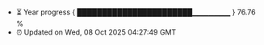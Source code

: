 - ⏳ Year progress { ███████████████████████▁▁▁▁▁▁▁ } 76.76 %
- ⏰ Updated on Wed, 08 Oct 2025 04:27:49 GMT

